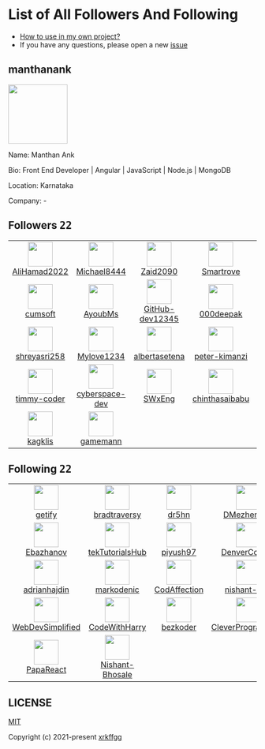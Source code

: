 # List of All Followers And Following

- [How to use in my own project?](https://github.com/xrkffgg/list-all-followers-and-following/issues/1)
- If you have any questions, please open a new [issue](https://github.com/xrkffgg/list-all-followers-and-following/issues)

## manthanank

<img src="https://avatars.githubusercontent.com/u/50883320?v=4" width="120" />

Name: Manthan Ank  

Bio: Front End Developer | Angular | JavaScript | Node.js | MongoDB 

Location: Karnataka 

Company: - 


## Followers <kbd>22</kbd>

<table>
  <tr>
    <td width="150" align="center">
      <a href="https://github.com/AliHamad2022">
        <img src="https://avatars.githubusercontent.com/u/114024956?v=4" width="50" />
        <br />
        AliHamad2022
      </a>
    </td>
    <td width="150" align="center">
      <a href="https://github.com/Michael8444">
        <img src="https://avatars.githubusercontent.com/u/113750723?v=4" width="50" />
        <br />
        Michael8444
      </a>
    </td>
    <td width="150" align="center">
      <a href="https://github.com/Zaid2090">
        <img src="https://avatars.githubusercontent.com/u/109166536?v=4" width="50" />
        <br />
        Zaid2090
      </a>
    </td>
    <td width="150" align="center">
      <a href="https://github.com/Smartrove">
        <img src="https://avatars.githubusercontent.com/u/108435744?v=4" width="50" />
        <br />
        Smartrove
      </a>
    </td>
    <td width="150" align="center">
      <a href="https://github.com/kalos2">
        <img src="https://avatars.githubusercontent.com/u/107180788?v=4" width="50" />
        <br />
        kalos2
      </a>
    </td>
  </tr><tr>
    <td width="150" align="center">
      <a href="https://github.com/cumsoft">
        <img src="https://avatars.githubusercontent.com/u/97250816?v=4" width="50" />
        <br />
        cumsoft
      </a>
    </td>
    <td width="150" align="center">
      <a href="https://github.com/AyoubMs">
        <img src="https://avatars.githubusercontent.com/u/95053734?v=4" width="50" />
        <br />
        AyoubMs
      </a>
    </td>
    <td width="150" align="center">
      <a href="https://github.com/GitHub-dev12345">
        <img src="https://avatars.githubusercontent.com/u/92583680?v=4" width="50" />
        <br />
        GitHub-dev12345
      </a>
    </td>
    <td width="150" align="center">
      <a href="https://github.com/000deepak">
        <img src="https://avatars.githubusercontent.com/u/90568067?v=4" width="50" />
        <br />
        000deepak
      </a>
    </td>
    <td width="150" align="center">
      <a href="https://github.com/HadzhieV777">
        <img src="https://avatars.githubusercontent.com/u/88735655?v=4" width="50" />
        <br />
        HadzhieV777
      </a>
    </td>
  </tr><tr>
    <td width="150" align="center">
      <a href="https://github.com/shreyasri258">
        <img src="https://avatars.githubusercontent.com/u/84087589?v=4" width="50" />
        <br />
        shreyasri258
      </a>
    </td>
    <td width="150" align="center">
      <a href="https://github.com/Mylove1234">
        <img src="https://avatars.githubusercontent.com/u/82126809?v=4" width="50" />
        <br />
        Mylove1234
      </a>
    </td>
    <td width="150" align="center">
      <a href="https://github.com/albertasetena">
        <img src="https://avatars.githubusercontent.com/u/73171653?v=4" width="50" />
        <br />
        albertasetena
      </a>
    </td>
    <td width="150" align="center">
      <a href="https://github.com/peter-kimanzi">
        <img src="https://avatars.githubusercontent.com/u/71552773?v=4" width="50" />
        <br />
        peter-kimanzi
      </a>
    </td>
    <td width="150" align="center">
      <a href="https://github.com/gtrujilloca">
        <img src="https://avatars.githubusercontent.com/u/70419615?v=4" width="50" />
        <br />
        gtrujilloca
      </a>
    </td>
  </tr><tr>
    <td width="150" align="center">
      <a href="https://github.com/timmy-coder">
        <img src="https://avatars.githubusercontent.com/u/69997576?v=4" width="50" />
        <br />
        timmy-coder
      </a>
    </td>
    <td width="150" align="center">
      <a href="https://github.com/cyberspace-dev">
        <img src="https://avatars.githubusercontent.com/u/56455130?v=4" width="50" />
        <br />
        cyberspace-dev
      </a>
    </td>
    <td width="150" align="center">
      <a href="https://github.com/SWxEng">
        <img src="https://avatars.githubusercontent.com/u/55116927?v=4" width="50" />
        <br />
        SWxEng
      </a>
    </td>
    <td width="150" align="center">
      <a href="https://github.com/chinthasaibabu">
        <img src="https://avatars.githubusercontent.com/u/49228829?v=4" width="50" />
        <br />
        chinthasaibabu
      </a>
    </td>
    <td width="150" align="center">
      <a href="https://github.com/marcelo3macedo">
        <img src="https://avatars.githubusercontent.com/u/12199353?v=4" width="50" />
        <br />
        marcelo3macedo
      </a>
    </td>
  </tr><tr>
    <td width="150" align="center">
      <a href="https://github.com/kagklis">
        <img src="https://avatars.githubusercontent.com/u/10770280?v=4" width="50" />
        <br />
        kagklis
      </a>
    </td>
    <td width="150" align="center">
      <a href="https://github.com/gamemann">
        <img src="https://avatars.githubusercontent.com/u/6509565?v=4" width="50" />
        <br />
        gamemann
      </a>
    </td>
    <td width="150" align="center">
    </td>
    <td width="150" align="center">
    </td>
    <td width="150" align="center">
    </td>
  </tr>
</table>

## Following <kbd>22</kbd>

<table>
  <tr>
    <td width="150" align="center">
      <a href="https://github.com/getify">
        <img src="https://avatars.githubusercontent.com/u/150330?v=4" width="50" />
        <br />
        getify
      </a>
    </td>
    <td width="150" align="center">
      <a href="https://github.com/bradtraversy">
        <img src="https://avatars.githubusercontent.com/u/5550850?v=4" width="50" />
        <br />
        bradtraversy
      </a>
    </td>
    <td width="150" align="center">
      <a href="https://github.com/dr5hn">
        <img src="https://avatars.githubusercontent.com/u/6929121?v=4" width="50" />
        <br />
        dr5hn
      </a>
    </td>
    <td width="150" align="center">
      <a href="https://github.com/DMezhenskyi">
        <img src="https://avatars.githubusercontent.com/u/8568104?v=4" width="50" />
        <br />
        DMezhenskyi
      </a>
    </td>
    <td width="150" align="center">
      <a href="https://github.com/Asabeneh">
        <img src="https://avatars.githubusercontent.com/u/9008063?v=4" width="50" />
        <br />
        Asabeneh
      </a>
    </td>
  </tr><tr>
    <td width="150" align="center">
      <a href="https://github.com/Ebazhanov">
        <img src="https://avatars.githubusercontent.com/u/13170022?v=4" width="50" />
        <br />
        Ebazhanov
      </a>
    </td>
    <td width="150" align="center">
      <a href="https://github.com/tekTutorialsHub">
        <img src="https://avatars.githubusercontent.com/u/16020054?v=4" width="50" />
        <br />
        tekTutorialsHub
      </a>
    </td>
    <td width="150" align="center">
      <a href="https://github.com/piyush97">
        <img src="https://avatars.githubusercontent.com/u/18229627?v=4" width="50" />
        <br />
        piyush97
      </a>
    </td>
    <td width="150" align="center">
      <a href="https://github.com/DenverCoder1">
        <img src="https://avatars.githubusercontent.com/u/20955511?v=4" width="50" />
        <br />
        DenverCoder1
      </a>
    </td>
    <td width="150" align="center">
      <a href="https://github.com/sonnysangha">
        <img src="https://avatars.githubusercontent.com/u/24712956?v=4" width="50" />
        <br />
        sonnysangha
      </a>
    </td>
  </tr><tr>
    <td width="150" align="center">
      <a href="https://github.com/adrianhajdin">
        <img src="https://avatars.githubusercontent.com/u/24898559?v=4" width="50" />
        <br />
        adrianhajdin
      </a>
    </td>
    <td width="150" align="center">
      <a href="https://github.com/markodenic">
        <img src="https://avatars.githubusercontent.com/u/25146984?v=4" width="50" />
        <br />
        markodenic
      </a>
    </td>
    <td width="150" align="center">
      <a href="https://github.com/CodAffection">
        <img src="https://avatars.githubusercontent.com/u/32505654?v=4" width="50" />
        <br />
        CodAffection
      </a>
    </td>
    <td width="150" align="center">
      <a href="https://github.com/nishant-666">
        <img src="https://avatars.githubusercontent.com/u/33790075?v=4" width="50" />
        <br />
        nishant-666
      </a>
    </td>
    <td width="150" align="center">
      <a href="https://github.com/arctutorials">
        <img src="https://avatars.githubusercontent.com/u/36338296?v=4" width="50" />
        <br />
        arctutorials
      </a>
    </td>
  </tr><tr>
    <td width="150" align="center">
      <a href="https://github.com/WebDevSimplified">
        <img src="https://avatars.githubusercontent.com/u/39717099?v=4" width="50" />
        <br />
        WebDevSimplified
      </a>
    </td>
    <td width="150" align="center">
      <a href="https://github.com/CodeWithHarry">
        <img src="https://avatars.githubusercontent.com/u/48705673?v=4" width="50" />
        <br />
        CodeWithHarry
      </a>
    </td>
    <td width="150" align="center">
      <a href="https://github.com/bezkoder">
        <img src="https://avatars.githubusercontent.com/u/52996966?v=4" width="50" />
        <br />
        bezkoder
      </a>
    </td>
    <td width="150" align="center">
      <a href="https://github.com/CleverProgrammers">
        <img src="https://avatars.githubusercontent.com/u/60327839?v=4" width="50" />
        <br />
        CleverProgrammers
      </a>
    </td>
    <td width="150" align="center">
      <a href="https://github.com/saviomartin">
        <img src="https://avatars.githubusercontent.com/u/61895712?v=4" width="50" />
        <br />
        saviomartin
      </a>
    </td>
  </tr><tr>
    <td width="150" align="center">
      <a href="https://github.com/PapaReact">
        <img src="https://avatars.githubusercontent.com/u/76973017?v=4" width="50" />
        <br />
        PapaReact
      </a>
    </td>
    <td width="150" align="center">
      <a href="https://github.com/Nishant-Bhosale">
        <img src="https://avatars.githubusercontent.com/u/77777251?v=4" width="50" />
        <br />
        Nishant-Bhosale
      </a>
    </td>
    <td width="150" align="center">
    </td>
    <td width="150" align="center">
    </td>
    <td width="150" align="center">
    </td>
  </tr>
</table>

## LICENSE

[MIT](https://github.com/xrkffgg/list-all-followers-and-following/blob/main/LICENSE)

Copyright (c) 2021-present [xrkffgg](https://github.com/xrkffgg)

